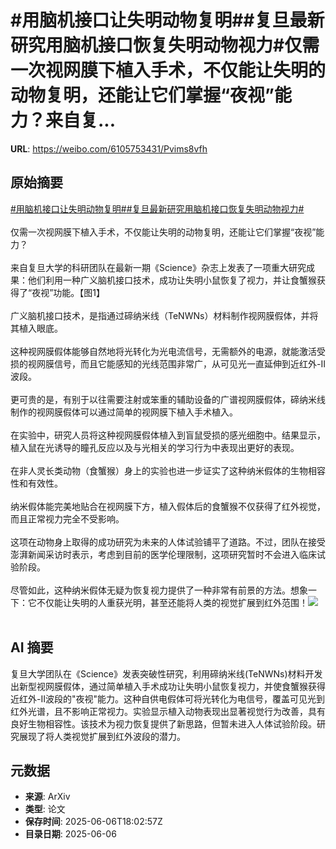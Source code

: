 # #用脑机接口让失明动物复明##复旦最新研究用脑机接口恢复失明动物视力#仅需一次视网膜下植入手术，不仅能让失明的动物复明，还能让它们掌握“夜视”能力？来自复...

**URL**: https://weibo.com/6105753431/Pvims8vfh

## 原始摘要

<a href="https://m.weibo.cn/search?containerid=231522type%3D1%26t%3D10%26q%3D%23%E7%94%A8%E8%84%91%E6%9C%BA%E6%8E%A5%E5%8F%A3%E8%AE%A9%E5%A4%B1%E6%98%8E%E5%8A%A8%E7%89%A9%E5%A4%8D%E6%98%8E%23&amp;extparam=%23%E7%94%A8%E8%84%91%E6%9C%BA%E6%8E%A5%E5%8F%A3%E8%AE%A9%E5%A4%B1%E6%98%8E%E5%8A%A8%E7%89%A9%E5%A4%8D%E6%98%8E%23" data-hide=""><span class="surl-text">#用脑机接口让失明动物复明#</span></a><a href="https://m.weibo.cn/search?containerid=231522type%3D1%26t%3D10%26q%3D%23%E5%A4%8D%E6%97%A6%E6%9C%80%E6%96%B0%E7%A0%94%E7%A9%B6%E7%94%A8%E8%84%91%E6%9C%BA%E6%8E%A5%E5%8F%A3%E6%81%A2%E5%A4%8D%E5%A4%B1%E6%98%8E%E5%8A%A8%E7%89%A9%E8%A7%86%E5%8A%9B%23&amp;extparam=%23%E5%A4%8D%E6%97%A6%E6%9C%80%E6%96%B0%E7%A0%94%E7%A9%B6%E7%94%A8%E8%84%91%E6%9C%BA%E6%8E%A5%E5%8F%A3%E6%81%A2%E5%A4%8D%E5%A4%B1%E6%98%8E%E5%8A%A8%E7%89%A9%E8%A7%86%E5%8A%9B%23" data-hide=""><span class="surl-text">#复旦最新研究用脑机接口恢复失明动物视力#</span></a><br><br>仅需一次视网膜下植入手术，不仅能让失明的动物复明，还能让它们掌握“夜视”能力？<br><br>来自复旦大学的科研团队在最新一期《Science》杂志上发表了一项重大研究成果：他们利用一种广义脑机接口技术，成功让失明小鼠恢复了视力，并让食蟹猴获得了“夜视”功能。【图1】<br><br>广义脑机接口技术，是指通过碲纳米线（TeNWNs）材料制作视网膜假体，并将其植入眼底。<br><br>这种视网膜假体能够自然地将光转化为光电流信号，无需额外的电源，就能激活受损的视网膜信号，而且它能感知的光线范围非常广，从可见光一直延伸到近红外-II波段。<br><br>更可贵的是，有别于以往需要注射或笨重的辅助设备的广谱视网膜假体，碲纳米线制作的视网膜假体可以通过简单的视网膜下植入手术植入。<br><br>在实验中，研究人员将这种视网膜假体植入到盲鼠受损的感光细胞中。结果显示，植入鼠在光诱导的瞳孔反应以及与光相关的学习行为中表现出更好的表现。<br><br>在非人灵长类动物（食蟹猴）身上的实验也进一步证实了这种纳米假体的生物相容性和有效性。<br><br>纳米假体能完美地贴合在视网膜下方，植入假体后的食蟹猴不仅获得了红外视觉，而且正常视力完全不受影响。<br><br>这项在动物身上取得的成功研究为未来的人体试验铺平了道路。不过，团队在接受澎湃新闻采访时表示，考虑到目前的医学伦理限制，这项研究暂时不会进入临床试验阶段。<br><br>尽管如此，这种纳米假体无疑为恢复视力提供了一种非常有前景的方法。想象一下：它不仅能让失明的人重获光明，甚至还能将人类的视觉扩展到红外范围！<img style="" src="https://tvax3.sinaimg.cn/large/006Fd7o3ly1i25qa19wk2j30sg0iz49o.jpg" referrerpolicy="no-referrer"><br><br>

## AI 摘要

复旦大学团队在《Science》发表突破性研究，利用碲纳米线(TeNWNs)材料开发出新型视网膜假体，通过简单植入手术成功让失明小鼠恢复视力，并使食蟹猴获得近红外-II波段的"夜视"能力。这种自供电假体可将光转化为电信号，覆盖可见光到红外光谱，且不影响正常视力。实验显示植入动物表现出显著视觉行为改善，具有良好生物相容性。该技术为视力恢复提供了新思路，但暂未进入人体试验阶段。研究展现了将人类视觉扩展到红外波段的潜力。

## 元数据

- **来源**: ArXiv
- **类型**: 论文
- **保存时间**: 2025-06-06T18:02:57Z
- **目录日期**: 2025-06-06
